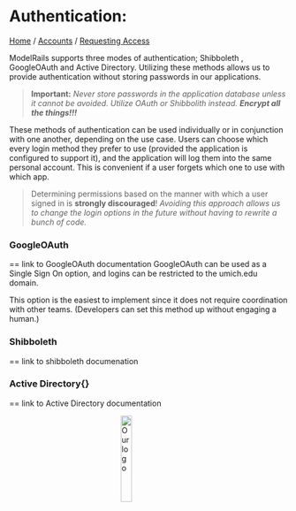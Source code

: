 # Authentication:
[Home](../README.md) / [Accounts](../accounts/accounts.md) / [Requesting Access](../accounts/requesting_access.md)

ModelRails supports three modes of authentication; Shibboleth , GoogleOAuth and Active Directory. Utilizing these methods allows us to provide authentication without storing passwords in our applications.

>  **Important:** *Never store passwords in the application database unless it cannot be avoided. Utilize OAuth or Shibbolith instead. **Encrypt all the things!!!***

These methods of authentication can be used individually or in conjunction with one another, depending on the use case. Users can choose which every login method they prefer to use (provided the application is configured to support it), and the application will log them into the same personal account. This is convenient if a user forgets which one to use with which app. 

> Determining permissions based on the manner with which a user signed in is **strongly discouraged**! *Avoiding this approach allows us to change the login options in the future without having to rewrite a bunch of code.*


### GoogleOAuth
  == link to GoogleOAuth documentation
  GoogleOAuth can be used as a Single Sign On option, and logins can be restricted to the umich.edu domain. 

  This option is the easiest to implement since it does not require coordination with other teams. (Developers can set this method up without engaging a human.)

### Shibboleth 
  == link to shibboleth documenation

### Active Directory{} 
  == link to Active Directory documentation 

<img 
  style="display: block; 
          margin-left: auto;
          margin-right: auto;
          width: 20%;"
  src="https://markdown.land/wp-content/uploads/2021/06/markdown-512px.png" 
  alt="Our logo">
</img>